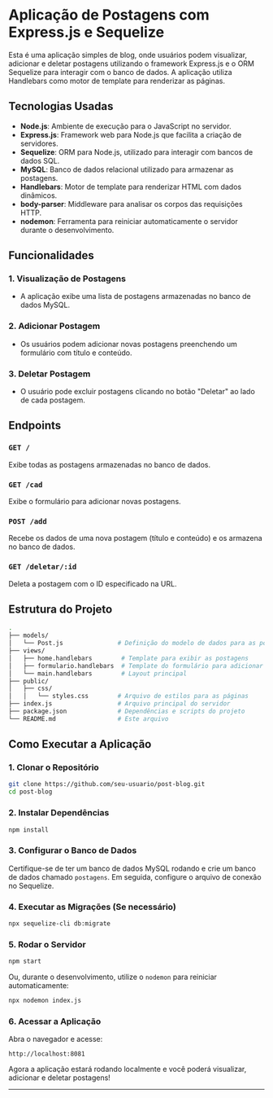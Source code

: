 # Aplicação de Postagens com Express.js e Sequelize

Esta é uma aplicação simples de blog, onde usuários podem visualizar, adicionar e deletar postagens utilizando o framework Express.js e o ORM Sequelize para interagir com o banco de dados. A aplicação utiliza Handlebars como motor de template para renderizar as páginas.

## Tecnologias Usadas

- **Node.js**: Ambiente de execução para o JavaScript no servidor.
- **Express.js**: Framework web para Node.js que facilita a criação de servidores.
- **Sequelize**: ORM para Node.js, utilizado para interagir com bancos de dados SQL.
- **MySQL**: Banco de dados relacional utilizado para armazenar as postagens.
- **Handlebars**: Motor de template para renderizar HTML com dados dinâmicos.
- **body-parser**: Middleware para analisar os corpos das requisições HTTP.
- **nodemon**: Ferramenta para reiniciar automaticamente o servidor durante o desenvolvimento.

## Funcionalidades

### 1. Visualização de Postagens
- A aplicação exibe uma lista de postagens armazenadas no banco de dados MySQL.
  
### 2. Adicionar Postagem
- Os usuários podem adicionar novas postagens preenchendo um formulário com título e conteúdo.

### 3. Deletar Postagem
- O usuário pode excluir postagens clicando no botão "Deletar" ao lado de cada postagem.

## Endpoints

### `GET /`
Exibe todas as postagens armazenadas no banco de dados.

### `GET /cad`
Exibe o formulário para adicionar novas postagens.

### `POST /add`
Recebe os dados de uma nova postagem (título e conteúdo) e os armazena no banco de dados.

### `GET /deletar/:id`
Deleta a postagem com o ID especificado na URL.

## Estrutura do Projeto

```bash
.
├── models/
│   └── Post.js               # Definição do modelo de dados para as postagens
├── views/
│   ├── home.handlebars        # Template para exibir as postagens
│   ├── formulario.handlebars  # Template do formulário para adicionar postagens
│   └── main.handlebars        # Layout principal
├── public/
│   ├── css/
│   │   └── styles.css        # Arquivo de estilos para as páginas
├── index.js                  # Arquivo principal do servidor
├── package.json              # Dependências e scripts do projeto
└── README.md                 # Este arquivo
```

## Como Executar a Aplicação

### 1. Clonar o Repositório

```bash
git clone https://github.com/seu-usuario/post-blog.git
cd post-blog
```

### 2. Instalar Dependências

```bash
npm install
```

### 3. Configurar o Banco de Dados
Certifique-se de ter um banco de dados MySQL rodando e crie um banco de dados chamado `postagens`. Em seguida, configure o arquivo de conexão no Sequelize.

### 4. Executar as Migrações (Se necessário)

```bash
npx sequelize-cli db:migrate
```

### 5. Rodar o Servidor

```bash
npm start
```

Ou, durante o desenvolvimento, utilize o `nodemon` para reiniciar automaticamente:

```bash
npx nodemon index.js
```

### 6. Acessar a Aplicação
Abra o navegador e acesse:

```
http://localhost:8081
```

Agora a aplicação estará rodando localmente e você poderá visualizar, adicionar e deletar postagens!

---

